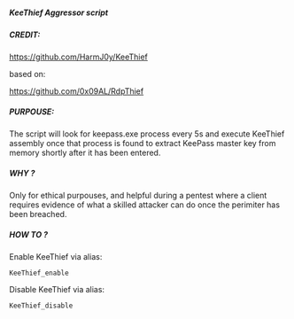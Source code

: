 ##### KeeThief Aggressor script

##### CREDIT:

https://github.com/HarmJ0y/KeeThief

based on:

https://github.com/0x09AL/RdpThief

##### PURPOUSE:

The script will look for keepass.exe process every 5s and execute KeeThief assembly once that process is found to extract KeePass master key from memory shortly after it has been entered. 

##### WHY ?

Only for ethical purpouses, and helpful during a pentest where a client requires evidence of what a skilled attacker can do once the perimiter has been breached. 

 ##### HOW TO ?

Enable KeeThief via alias:

`KeeThief_enable`

Disable KeeThief via alias:

`KeeThief_disable`
